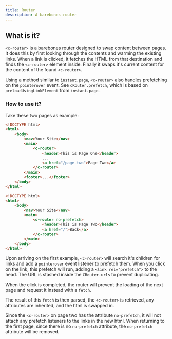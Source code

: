 ```yaml
---
title: Router
description: A barebones router
---
```


## What is it?

`<c-router>` is a barebones router designed to swap content between pages. It does this by first looking through the contents and warming the existing links. When a link is clicked, it fetches the HTML from that destination and finds the `<c-router>` element inside. Finally it swaps it's current content for the content of the found `<c-router>`.

Using a method similar to `instant.page`, `<c-router>` also handles prefetching on the `pointerover` event. See `cRouter.prefetch`, which is based on `preloadUsingLinkElement` from `instant.page`.

### How to use it?

Take these two pages as example:

```html
<!DOCTYPE html>
<html>
    <body>
        <nav>Your Site</nav>
        <main>
            <c-router>
                <header>This is Page One</header>
                ...
                <a href="/page-two">Page Two</a>
            </c-router>
        </main>
        <footer>...</footer>
    </body>
</html>
```

```html
<!DOCTYPE html>
<html>
    <body>
        <nav>Your Site</nav>
        <main>
            <c-router no-prefetch>
                <header>This is Page Two</header>
                <a href="/">Back</a>
            </c-router>
        </main>
    </body>
</html>
```

Upon arriving on the first example, `<c-router>` will search it's children for links and add a `pointerover` event listener to prefetch them. When you click on the link, this prefetch will run, adding a `<link rel="prefetch">` to the head. The URL is stashed inside the `CRouter.urls` to prevent duplicating. 

When the click is completed, the router will prevent the loading of the next page and request it instead with a `fetch`. 

The result of this `fetch` is then parsed, the `<c-router>` is retrieved, any attributes are inherited, and the html is swapped in.

Since the `<c-router>` on page two has the attribute `no-prefetch`, it will not attach any prefetch listeners to the links in the new html. When returning to the first page, since there is no `no-prefetch` attribute, the `no-prefetch` attribute will be removed.